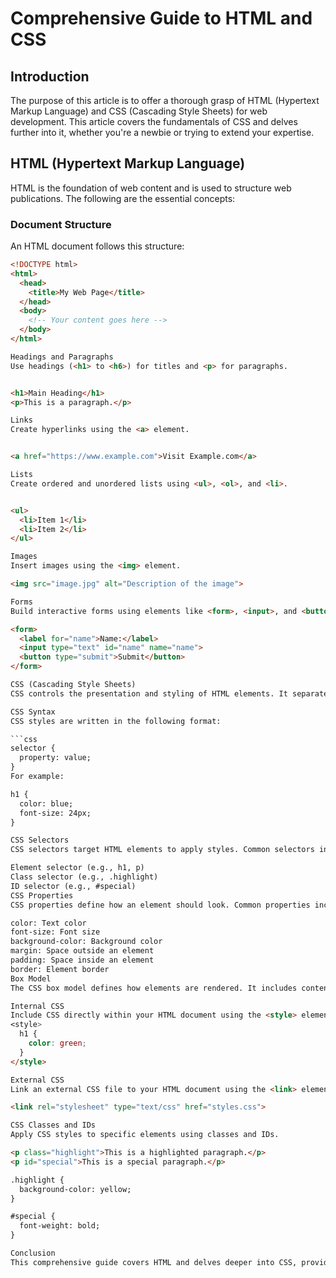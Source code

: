 # Comprehensive Guide to HTML and CSS

## Introduction

The purpose of this article is to offer a thorough grasp of HTML (Hypertext Markup Language) and CSS (Cascading Style Sheets) for web development. This article covers the fundamentals of CSS and delves further into it, whether you're a newbie or trying to extend your expertise.

## HTML (Hypertext Markup Language)

HTML is the foundation of web content and is used to structure web publications. The following are the essential concepts:

### Document Structure

An HTML document follows this structure:

```html
<!DOCTYPE html>
<html>
  <head>
    <title>My Web Page</title>
  </head>
  <body>
    <!-- Your content goes here -->
  </body>
</html>

Headings and Paragraphs
Use headings (<h1> to <h6>) for titles and <p> for paragraphs.


<h1>Main Heading</h1>
<p>This is a paragraph.</p>

Links
Create hyperlinks using the <a> element.


<a href="https://www.example.com">Visit Example.com</a>

Lists
Create ordered and unordered lists using <ul>, <ol>, and <li>.


<ul>
  <li>Item 1</li>
  <li>Item 2</li>
</ul>

Images
Insert images using the <img> element.

<img src="image.jpg" alt="Description of the image">

Forms
Build interactive forms using elements like <form>, <input>, and <button>.

<form>
  <label for="name">Name:</label>
  <input type="text" id="name" name="name">
  <button type="submit">Submit</button>
</form>

CSS (Cascading Style Sheets)
CSS controls the presentation and styling of HTML elements. It separates content from design. Let's delve deeper into CSS:

CSS Syntax
CSS styles are written in the following format:

```css
selector {
  property: value;
}
For example:

h1 {
  color: blue;
  font-size: 24px;
}

CSS Selectors
CSS selectors target HTML elements to apply styles. Common selectors include:

Element selector (e.g., h1, p)
Class selector (e.g., .highlight)
ID selector (e.g., #special)
CSS Properties
CSS properties define how an element should look. Common properties include:

color: Text color
font-size: Font size
background-color: Background color
margin: Space outside an element
padding: Space inside an element
border: Element border
Box Model
The CSS box model defines how elements are rendered. It includes content, padding, border, and margin.

Internal CSS
Include CSS directly within your HTML document using the <style> element in the <head>.
<style>
  h1 {
    color: green;
  }
</style>

External CSS
Link an external CSS file to your HTML document using the <link> element in the <head>.

<link rel="stylesheet" type="text/css" href="styles.css">

CSS Classes and IDs
Apply CSS styles to specific elements using classes and IDs.

<p class="highlight">This is a highlighted paragraph.</p>
<p id="special">This is a special paragraph.</p>

.highlight {
  background-color: yellow;
}

#special {
  font-weight: bold;
}

Conclusion
This comprehensive guide covers HTML and delves deeper into CSS, providing us with the foundational knowledge us need for web development.
